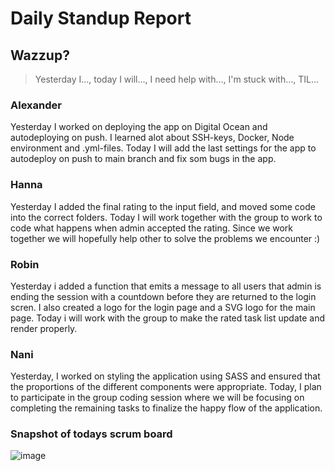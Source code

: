 # Daily Standup Report

## Wazzup?

> Yesterday I…, today I will…, I need help with…, I'm stuck with…, TIL…

### Alexander

Yesterday I worked on deploying the app on Digital Ocean and autodeploying on push. I learned alot about SSH-keys, Docker, Node environment and .yml-files. Today I will add the last settings for the app to autodeploy on push to main branch and fix som bugs in the app.

### Hanna

Yesterday I added the final rating to the input field, and moved some code into the correct folders. Today I will work together with the group to work to code what happens when admin accepted the rating. Since we work together we will hopefully help other to solve the problems we encounter :)

### Robin

Yesterday i added a function that emits a message to all users that admin is ending the session with a countdown before they are returned to the login scren. I also created a logo for the login page and a SVG logo for the main page. Today i will work with the group to make the rated task list update and render properly.

### Nani

Yesterday, I worked on styling the application using SASS and ensured that the proportions of the different components were appropriate. Today, I plan to participate in the group coding session where we will be focusing on completing the remaining tasks to finalize the happy flow of the application.

### Snapshot of todays scrum board

![image](https://github.com/Medieinstitutet/fed22d-agila-planning-poker-ekenaset/assets/114922902/6d986114-31d9-4910-bd52-8ef31ac93211)

